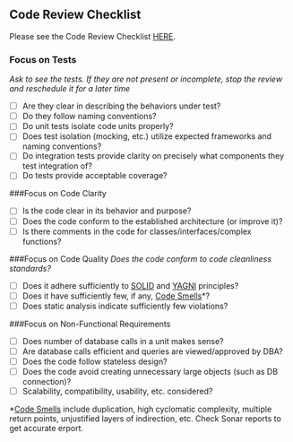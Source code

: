## Code Review Checklist

Please see the Code Review Checklist [HERE](https://liaison-intl.atlassian.net/wiki/display/TDD/Code+Review+Checklist).

### Focus on Tests
*Ask to see the tests. If they are not present or incomplete, stop the review and reschedule it for a later time*
- [ ] Are they clear in describing the behaviors under test? 
- [ ] Do they follow naming conventions?
- [ ] Do unit tests isolate code units properly?
- [ ] Does test isolation (mocking, etc.) utilize expected frameworks and naming conventions?
- [ ] Do integration tests provide clarity on precisely what components they test integration of?
- [ ] Do tests provide acceptable coverage?

###Focus on Code Clarity
- [ ] Is the code clear in its behavior and purpose?
- [ ] Does the code conform to the established architecture (or improve it)?
- [ ] Is there comments in the code for classes/interfaces/complex functions?

###Focus on Code Quality
*Does the code conform to code cleanliness standards?*
- [ ] Does it adhere sufficiently to [SOLID](https://en.wikipedia.org/wiki/SOLID_(object-oriented_design)) and [YAGNI](https://en.wikipedia.org/wiki/You_aren%27t_gonna_need_it) principles?
- [ ] Does it have sufficiently few, if any, [Code Smells](https://en.wikipedia.org/wiki/Code_smell)\*?
- [ ] Does static analysis indicate sufficiently few violations?

###Focus on Non-Functional Requirements
- [ ] Does number of database calls in a unit makes sense?
- [ ] Are database calls efficient and queries are viewed/approved by DBA?
- [ ] Does the code follow stateless design?
- [ ] Does the code avoid creating unnecessary large objects (such as DB connection)?
- [ ] Scalability, compatibility, usability, etc. considered?

\*[Code Smells](https://en.wikipedia.org/wiki/Code_smell) include duplication, high cyclomatic complexity, multiple return points, unjustified layers of indirection, etc.
Check Sonar reports to get accurate erport. 